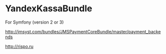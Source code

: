 # YandexKassaBundle

For Symfony (version 2 or 3)

http://jmsyst.com/bundles/JMSPaymentCoreBundle/master/payment_backends

http://rispo.ru